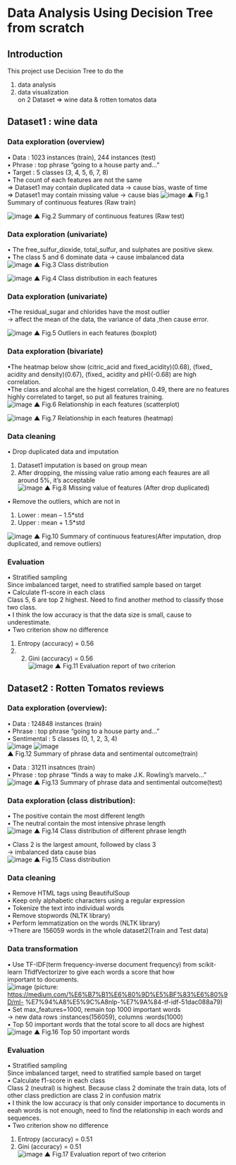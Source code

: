 # Data Analysis Using Decision Tree from scratch
## Introduction
  This project use Decision Tree to do the <br />
  1. data analysis <br />
  2. data visualization <br />
  on 2 Dataset => wine data & rotten tomatos data

## Dataset1 : wine data 
### Data exploration (overview) <br />
  •	Data : 1023 instances (train), 244 instances (test) <br />
  •	Phrase : top phrase “going to a house party and…” <br />
  •	Target : 5 classes (3, 4, 5, 6, 7, 8) <br />
  •	The count of each features are not the same <br />
  =>	Dataset1 may contain duplicated data → cause bias, waste of time <br />
  =>	Dataset1 may contain missing value   → cause bias 
  ![image](https://github.com/Ray-red-byte/Data_Analysis_DecisionTree/assets/72739609/d9a860bd-442b-4918-8f8c-55726582cdc6)
  ▲ Fig.1 Summary of continuous features (Raw train) 
  
  ![image](https://github.com/Ray-red-byte/Data_Analysis_DecisionTree/assets/72739609/5720904b-2be2-4fa2-a103-d579970b7b6d)
  ▲ Fig.2 Summary of continuous features (Raw test) 
 
### Data exploration (univariate) <br />
•	The free_sulfur_dioxide, total_sulfur, and sulphates are positive skew. <br />
•	The class 5 and 6 dominate data → cause imbalanced data <br />
![image](https://github.com/Ray-red-byte/Data_Analysis_DecisionTree/assets/72739609/ac7429f6-8d72-416e-8d6a-0786529c95ad)
▲ Fig.3 Class distribution     

![image](https://github.com/Ray-red-byte/Data_Analysis_DecisionTree/assets/72739609/2a4e8494-1e8c-431e-a927-78a35e88dd06)
▲ Fig.4 Class distribution in each features  
 
### Data exploration (univariate) <br />
•The residual_sugar and chlorides have the most outlier <br />
  → affect the mean of the data, the variance of data ,then cause error. <br />
  
![image](https://github.com/Ray-red-byte/Data_Analysis_DecisionTree/assets/72739609/7d523d5e-0933-47a8-baad-33eda9653a4a)
▲ Fig.5 Outliers in each features (boxplot) 
 
### Data exploration (bivariate) <br />
•The heatmap below show (citric_acid and fixed_acidity)(0.68), (fixed_ acidity and density)(0.67), (fixed_ acidity and pH)(-0.68) are high correlation. <br />
•The class and alcohal are the higest correlation, 0.49, there are no features highly   	correlated to target, so put all features training. <br />
  ![image](https://github.com/Ray-red-byte/Data_Analysis_DecisionTree/assets/72739609/d4ad0b34-809d-424c-a5c8-b6066ebf5f10)
▲ Fig.6 Relationship in each features (scatterplot) 

  ![image](https://github.com/Ray-red-byte/Data_Analysis_DecisionTree/assets/72739609/6bb309b5-494d-4d4e-bacc-fd54533f9b0d)
▲ Fig.7 Relationship in each features (heatmap)  


### Data cleaning <br />
• Drop duplicated data and imputation <br />
1.	Dataset1 imputation is based on group mean <br />
2.	After dropping, the missing value ratio among each feaures are all around 5%, it’s 
 	acceptable <br />
  ![image](https://github.com/Ray-red-byte/Data_Analysis_DecisionTree/assets/72739609/dceafb3d-8c22-4d65-8f80-2836a08b70ac)
▲ Fig.8 Missing value of features (After drop duplicated)

 
  • Remove the outliers, which are not in   <br />
1.	Lower : mean – 1.5*std <br />
2.	Upper : mean + 1.5*std <br />
   
  ![image](https://github.com/Ray-red-byte/Data_Analysis_DecisionTree/assets/72739609/1c3228c6-1272-4bbc-bba0-56df000b3a75)
▲ Fig.10 Summary of continuous features(After imputation, drop duplicated, and remove outliers)

### Evaluation <br />
•	Stratified sampling <br />
  Since imbalanced target, need to stratified sample based on target <br />
•	Calculate f1-score in each class  <br />
  Class 5, 6 are top 2 highest. Need to find another method to classify those two class. <br />
•	I think the low accuracy is that the data size is small, cause to underestimate. <br />
•	Two criterion show no difference   <br />
   1. Entropy (accuracy) = 0.56 <br />
   2. 2. Gini (accuracy) = 0.56 <br />
   ![image](https://github.com/Ray-red-byte/Data_Analysis_DecisionTree/assets/72739609/f1cb5422-0d5b-400d-8c57-2187aa66f140)
▲ Fig.11 Evaluation report of two criterion


## Dataset2 : Rotten Tomatos reviews
### Data exploration (overview): <br />
•	Data : 124848 instances (train) <br />
•	Phrase : top phrase “going to a house party and…” <br />
•	Sentimental : 5 classes (0, 1, 2, 3, 4) <br />
  ![image](https://github.com/Ray-red-byte/Data_Analysis_DecisionTree/assets/72739609/f6b04a83-b0f5-4b87-9a59-8b184178721e)
  ![image](https://github.com/Ray-red-byte/Data_Analysis_DecisionTree/assets/72739609/1f3136dc-654d-4186-9a56-7ca5778b1471) <br />
▲ Fig.12 Summary of phrase data and sentimental outcome(train) 
 
•	Data : 31211 insatnces (train) <br />
•	Phrase : top phrase “finds a way to make J.K. Rowling’s marvelo…” <br />
  ![image](https://github.com/Ray-red-byte/Data_Analysis_DecisionTree/assets/72739609/1f53dc1a-18c0-449b-b3cc-85fb6ddedccc)
▲ Fig.13 Summary of phrase data and sentimental outcome(test) 
 
 
### Data exploration (class distribution): <br />
•	The positive contain the most different length  <br />
•	The neutral contain the most intensive phrase length <br />
  ![image](https://github.com/Ray-red-byte/Data_Analysis_DecisionTree/assets/72739609/7bd9dd4b-2744-4ca9-83b8-50f131d69dfa)
▲ Fig.14 Class distribution of different phrase length 
 
•	Class 2 is the largest amount, followed by class 3 <br />
 → imbalanced data cause bias  <br />
  ![image](https://github.com/Ray-red-byte/Data_Analysis_DecisionTree/assets/72739609/3ec8ff28-9d8b-4fa0-966e-3aa48d18d61c)
▲ Fig.15 Class distribution 
 
 
### Data cleaning  <br />
•	Remove HTML tags using BeautifulSoup <br />
•	Keep only alphabetic characters using a regular expression <br />
•	Tokenize the text into individual words <br />
•	Remove stopwords (NLTK library) <br />
•	Perform lemmatization on the words (NLTK library) <br />
→There are 156059 words in the whole dataset2(Train and Test data) <br />
 
 
### Data transformation  <br />  
•	Use TF-IDF(term frequency-inverse document frequency) from scikit-learn TfidfVectorizer to give each words a score that how   
  important to documents. <br />
  ![image](https://github.com/Ray-red-byte/Data_Analysis_DecisionTree/assets/72739609/fb2e6916-3218-44de-ba67-af2c500b0c95)
  (picture: https://medium.com/%E6%B7%B1%E6%80%9D%E5%BF%83%E6%80%9D/ml-
%E7%94%A8%E5%9C%A8nlp-%E7%9A%84-tf-idf-51dac088a79) <br />
•	Set max_features=1000, remain top 1000 important words <br />
→ new data rows :instances(156059), columns :words(1000) <br />
• Top 50 important words that the total score to all docs are highest <br />
  ![image](https://github.com/Ray-red-byte/Data_Analysis_DecisionTree/assets/72739609/8005a364-189d-4ff7-8be9-6b5091b59c05)
▲ Fig.16 Top 50 important words  
 
 
### Evaluation <br />
•	Stratified sampling <br />
  Since imbalanced target, need to stratified sample based on target <br />
•	Calculate f1-score in each class <br />
  Class 2 (neutral) is highest. Because class 2 dominate the train data, lots of other class prediction are class 2 in confusion matrix <br />
•	I think the low accuracy is that only consider importance to documents in eeah words is not enough, need to find the relationship in each words and sequences. <br />
•	Two criterion show no difference <br />
1.	Entropy (accuracy) = 0.51 <br />
2.	Gini (accuracy) = 0.51 <br />
   ![image](https://github.com/Ray-red-byte/Data_Analysis_DecisionTree/assets/72739609/e21bf34c-18d2-4702-912a-86e0fbe13a3d)
▲ Fig.17 Evaluation report of two criterion  


   
